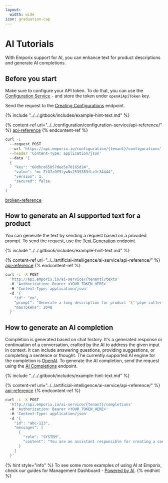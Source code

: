 ```yaml
---
layout:
  width: wide
icon: graduation-cap
---
```


# AI Tutorials

With Emporix support for AI, you can enhance text for product descriptions and generate AI completions.

## Before you start

Make sure to configure your API token. To do that, you can use the [Configuration Service](../../configuration/configuration-service/api-reference/) -  and store the token under `openAiApiToken` key.

Send the request to the [Creating Configurations](https://developer.emporix.io/api-references/api-guides/configuration/configuration-service/api-reference/tenant-configurations#post-configuration-tenant-configurations) endpoint.

{% include "../../.gitbook/includes/example-hint-text.md" %}

{% content-ref url="../../configuration/configuration-service/api-reference/" %}
[api-reference](../../configuration/configuration-service/api-reference/)
{% endcontent-ref %}

```bash
curl -L 
  --request POST 
  --url 'https://api.emporix.io/configuration/{tenant}/configurations' \
  --header 'Content-Type: application/json' 
  --data '[
  {
    "key": "68dbce65057dee5e70165d24",
    "value": "mc-ZtG7zOY9lywNv2539383fLeJr34444",
    "version": 1,
    "secured": false
  }
]
```

[broken-reference](broken-reference/ "mention")

## How to generate an AI supported text for a product

You can generate the text by sending a request based on a provided prompt. To send the request, use the [Text Generation](https://developer.emporix.io/api-references/api-guides/artificial-intelligence/ai-service/api-reference/text-generation) endpoint.

{% include "../../.gitbook/includes/example-hint-text.md" %}

{% content-ref url="../../artificial-intelligence/ai-service/api-reference/" %}
[api-reference](../../artificial-intelligence/ai-service/api-reference/)
{% endcontent-ref %}

```bash
curl -i -X POST 
  'http://api.emporix.io/ai-service/{tenant}/texts' 
  -H 'Authorization: Bearer <YOUR_TOKEN_HERE>' 
  -H 'Content-Type: application/json' 
  -d '{
    "id": "en",
    "prompt": "Generate a long description for product '\''pipe cutter'\'' in language EN ",
    "maxTokens": 2048
  }'
```

## How to generate an AI completion

Completion is generated based on chat history. It's a generated response or continuation of a conversation, crafted by the AI to address the given input in context.
It can include answering questions, providing suggestions, or completing a sentence or thought.
The currently supported AI engine for the completion is [OpenAI](https://platform.openai.com/).
To generate the AI completion, send the request using the [AI Completions](https://developer.emporix.io/api-references/api-guides/artificial-intelligence/ai-service/api-reference/ai-completions) endpoint.

{% include "../../.gitbook/includes/example-hint-text.md" %}

{% content-ref url="../../artificial-intelligence/ai-service/api-reference/" %}
[api-reference](../../artificial-intelligence/ai-service/api-reference/)
{% endcontent-ref %}

```bash
curl -i -X POST 
  'http://api.emporix.io/ai-service/{tenant}/completions' 
  -H 'Authorization: Bearer <YOUR_TOKEN_HERE>' 
  -H 'Content-Type: application/json' 
  -d '{
    "id": "abc-123",
    "messages": [
      {
        "role": "SYSTEM",
        "content": "You are an assistant responsible for creating a configuration based on information provided by user."
      }
    ]
  }'
```

{% hint style="info" %}
To see some more examples of using AI at Emporix, check our guides for Management Dashboard - [Powered by AI](https://app.gitbook.com/s/bTY7EwZtYYQYC6GOcdTj/extensibility-and-integrations/ai-intro/ai-config).
{% endhint %}
